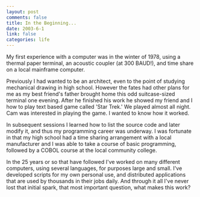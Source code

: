 ```yaml
--- 
layout: post
comments: false
title: In the Beginning...
date: 2003-6-1
link: false
categories: life
---
```

My first experience with a computer was in the winter of 1978, using a thermal paper terminal, an acoustic coupler (at 300 BAUD!), and time share on a local mainframe computer.

Previously I had wanted to be an architect, even to the point of studying mechanical drawing in high school. However the fates had other plans for me as my best friend's father brought home this odd suitcase-sized terminal one evening. After he finished his work he showed my friend and I how to play text based game called 'Star Trek.' We played almost all night. Cam was interested in playing the game. I wanted to know how it worked.

In subsequent sessions I learned how to list the source code and later modify it, and thus my programming career was underway. I was fortunate in that my high school had a time sharing arrangement with a local manufacturer and I was able to take a course of basic programming, followed by a COBOL course at the local community college.

In the 25 years or so that have followed I've worked on many different computers, using several languages, for purposes large and small. I've developed scripts for my own personal use, and distributed applications that are used by thousands in their jobs daily. And through it all I've never lost that initial spark, that most important question, what makes this work?

